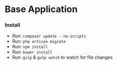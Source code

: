 # Base Application

### Install

* Run: `composer update --no-scripts`
* Run: `php artisan migrate`
* Run: `npm install`
* Run: `bower install`
* Run: `gulp` & `gulp watch` to watch for file changes

